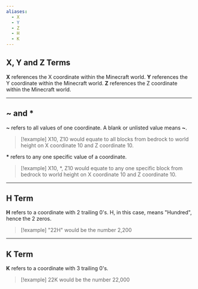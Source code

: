 ```yaml
---
aliases:
  - X
  - Y
  - Z
  - H
  - K
---
```

## **X**, **Y** and **Z** Terms
**X** references the X coordinate within the Minecraft world.
**Y** references the Y coordinate within the Minecraft world.
**Z** references the Z coordinate within the Minecraft world.

---
## **~** and **\***
**~** refers to all values of one coordinate. A blank or unlisted value means **~**.
> [!example]
> X10, Z10 would equate to all blocks from bedrock to world height on X coordinate 10 and Z coordinate 10.

**\*** refers to any one specific value of a coordinate.
> [!example]
> X10, \*, Z10 would equate to any one specific block from bedrock to world height on X coordinate 10 and Z coordinate 10.

---
## **H** Term
**H** refers to a coordinate with 2 trailing 0's. H, in this case, means "Hundred", hence the 2 zeros.
> [!example] 
> "22H" would be the number 2,200

---
## **K** Term
**K** refers to a coordinate with 3 trailing 0's.
> [!example]
> 22K would be the number 22,000